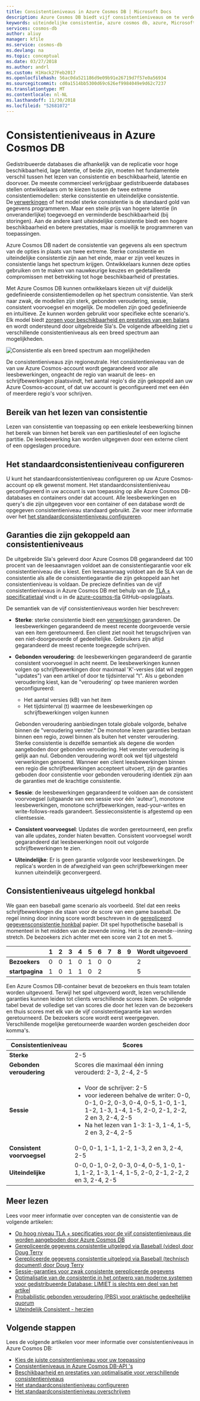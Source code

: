 ```yaml
---
title: Consistentieniveaus in Azure Cosmos DB | Microsoft Docs
description: Azure Cosmos DB biedt vijf consistentieniveaus om te verdelen over uiteindelijke consistentie, beschikbaarheid en latentie-en nadelen.
keywords: uiteindelijke consistentie, azure cosmos db, azure, Microsoft azure
services: cosmos-db
author: aliuy
manager: kfile
ms.service: cosmos-db
ms.devlang: na
ms.topic: conceptual
ms.date: 03/27/2018
ms.author: andrl
ms.custom: H1Hack27Feb2017
ms.openlocfilehash: 56ac0da521186d9e09b91e26719d7f57e0a56934
ms.sourcegitcommit: cd0a1514bb5300d69c626ef9984049e9d62c7237
ms.translationtype: MT
ms.contentlocale: nl-NL
ms.lasthandoff: 11/30/2018
ms.locfileid: "52681072"
---
```

# <a name="consistency-levels-in-azure-cosmos-db"></a>Consistentieniveaus in Azure Cosmos DB

Gedistribueerde databases die afhankelijk van de replicatie voor hoge beschikbaarheid, lage latentie, of beide zijn, moeten het fundamentele verschil tussen het lezen van consistentie en beschikbaarheid, latentie en doorvoer. De meeste commercieel verkrijgbaar gedistribueerde databases stellen ontwikkelaars om te kiezen tussen de twee extreme consistentiemodellen: sterke consistentie en uiteindelijke consistentie. De [verwerkingen](http://cs.brown.edu/~mph/HerlihyW90/p463-herlihy.pdf) of het model sterke consistentie is de standaard gold van gegevens programmeren. Maar een steile prijs van hogere latentie (in onveranderlijke) toegevoegd en verminderde beschikbaarheid (bij storingen). Aan de andere kant uiteindelijke consistentie biedt een hogere beschikbaarheid en betere prestaties, maar is moeilijk te programmeren van toepassingen. 

Azure Cosmos DB nadert de consistentie van gegevens als een spectrum van de opties in plaats van twee extreme. Sterke consistentie en uiteindelijke consistentie zijn aan het einde, maar er zijn veel keuzes in consistentie langs het spectrum krijgen. Ontwikkelaars kunnen deze opties gebruiken om te maken van nauwkeurige keuzes en gedetailleerde compromissen met betrekking tot hoge beschikbaarheid of prestaties. 

Met Azure Cosmos DB kunnen ontwikkelaars kiezen uit vijf duidelijk gedefinieerde consistentiemodellen op het spectrum consistentie. Van sterk naar zwak, de modellen zijn sterk, gebonden veroudering, sessie, consistent voorvoegsel en mogelijk. De modellen zijn goed gedefinieerde en intuïtieve. Ze kunnen worden gebruikt voor specifieke echte scenario's. Elk model biedt [zorgen voor beschikbaarheid en prestaties van een balans](consistency-levels-tradeoffs.md) en wordt ondersteund door uitgebreide Sla's. De volgende afbeelding ziet u verschillende consistentieniveaus als een breed spectrum aan mogelijkheden.

![Consistentie als een breed spectrum aan mogelijkheden](./media/consistency-levels/five-consistency-levels.png)

De consistentieniveaus zijn regioneutrale. Het consistentieniveau van de van uw Azure Cosmos-account wordt gegarandeerd voor alle leesbewerkingen, ongeacht de regio van waaruit de lees- en schrijfbewerkingen plaatsvindt, het aantal regio's die zijn gekoppeld aan uw Azure Cosmos-account, of dat uw account is geconfigureerd met een één of meerdere regio's voor schrijven.

## <a name="scope-of-the-read-consistency"></a>Bereik van het lezen van consistentie

Lezen van consistentie van toepassing op een enkele leesbewerking binnen het bereik van binnen het bereik van een partitiesleutel of een logische partitie. De leesbewerking kan worden uitgegeven door een externe client of een opgeslagen procedure.

## <a name="configure-the-default-consistency-level"></a>Het standaardconsistentieniveau configureren

U kunt het standaardconsistentieniveau configureren op uw Azure Cosmos-account op elk gewenst moment. Het standaardconsistentieniveau geconfigureerd in uw account is van toepassing op alle Azure Cosmos DB-databases en containers onder dat account. Alle leesbewerkingen en query's die zijn uitgegeven voor een container of een database wordt de opgegeven consistentieniveau standaard gebruikt. Zie voor meer informatie over het [het standaardconsistentieniveau configureren](how-to-manage-consistency.md#configure-the-default-consistency-level).

## <a name="guarantees-associated-with-consistency-levels"></a>Garanties die zijn gekoppeld aan consistentieniveaus

De uitgebreide Sla's geleverd door Azure Cosmos DB gegarandeerd dat 100 procent van de leesaanvragen voldoet aan de consistentiegarantie voor elk consistentieniveau die u kiest. Een leesaanvraag voldoet aan de SLA van de consistentie als alle de consistentiegarantie die zijn gekoppeld aan het consistentieniveau is voldaan. De precieze definities van de vijf consistentieniveaus in Azure Cosmos DB met behulp van de [TLA + specificatietaal](http://lamport.azurewebsites.net/tla/tla.html) vindt u in de [azure-cosmos-tla](https://github.com/Azure/azure-cosmos-tla) GitHub-opslagplaats. 

De semantiek van de vijf consistentieniveaus worden hier beschreven:

- **Sterke**: sterke consistentie biedt een [verwerkingen](https://aphyr.com/posts/313-strong-consistency-models) garanderen. De leesbewerkingen gegarandeerd de meest recente doorgevoerde versie van een item geretourneerd. Een client ziet nooit het terugschrijven van een niet-doorgevoerde of gedeeltelijke. Gebruikers zijn altijd gegarandeerd de meest recente toegezegde schrijven.

- **Gebonden veroudering**: de leesbewerkingen gegarandeerd de garantie consistent voorvoegsel in acht neemt. De leesbewerkingen kunnen volgen op schrijfbewerkingen door maximaal 'K'-versies (dat wil zeggen "updates") van een artikel of door te tijdsinterval "t". Als u gebonden veroudering kiest, kan de "veroudering' op twee manieren worden geconfigureerd: 

  * Het aantal versies (kB) van het item
  * Het tijdsinterval (t) waarmee de leesbewerkingen op schrijfbewerkingen volgen kunnen 

  Gebonden veroudering aanbiedingen totale globale volgorde, behalve binnen de "veroudering venster." De monotone lezen garanties bestaan binnen een regio, zowel binnen als buiten het venster veroudering. Sterke consistentie is dezelfde semantiek als degene die worden aangeboden door gebonden veroudering. Het venster veroudering is gelijk aan nul. Gebonden veroudering wordt ook wel tijd uitgesteld verwerkingen genoemd. Wanneer een client leesbewerkingen binnen een regio die schrijfbewerkingen accepteert uitvoert, zijn de garanties geboden door consistentie voor gebonden veroudering identiek zijn aan de garanties met de krachtige consistentie.

- **Sessie**: de leesbewerkingen gegarandeerd te voldoen aan de consistent voorvoegsel (uitgaande van een sessie voor één 'auteur'), monotone leesbewerkingen, monotone schrijfbewerkingen, read-your-writes en write-follows-reads garandeert. Sessieconsistentie is afgestemd op een clientsessie.

- **Consistent voorvoegsel**: Updates die worden geretourneerd, een prefix van alle updates, zonder hiaten bevatten. Consistent voorvoegsel wordt gegarandeerd dat leesbewerkingen nooit out volgorde schrijfbewerkingen te zien.

- **Uiteindelijke**: Er is geen garantie volgorde voor leesbewerkingen. De replica's worden in de afwezigheid van geen schrijfbewerkingen meer kunnen uiteindelijk geconvergeerd.

## <a name="consistency-levels-explained-through-baseball"></a>Consistentieniveaus uitgelegd honkbal

We gaan een baseball game scenario als voorbeeld. Stel dat een reeks schrijfbewerkingen die staan voor de score van een game baseball. De regel inning door inning score wordt beschreven in de [gerepliceerd gegevensconsistentie honkbal](https://www.microsoft.com/en-us/research/wp-content/uploads/2011/10/ConsistencyAndBaseballReport.pdf) papier. Dit spel hypothetische baseball is momenteel in het midden van de zevende inning. Het is de zevende--inning stretch. De bezoekers zich achter met een score van 2 tot en met 5.

| | **1** | **2** | **3** | **4** | **5** | **6** | **7** | **8** | **9** | **Wordt uitgevoerd** |
| - | - | - | - | - | - | - | - | - | - | - |
| **Bezoekers** | 0 | 0 | 1 | 0 | 1 | 0 | 0 |  |  | 2 |
| **startpagina** | 1 | 0 | 1 | 1 | 0 | 2 |  |  |  | 5 |

Een Azure Cosmos DB-container bevat de bezoekers en thuis team totalen worden uitgevoerd. Terwijl het spel uitgevoerd wordt, lezen verschillende garanties kunnen leiden tot clients verschillende scores lezen. De volgende tabel bevat de volledige set van scores die door het lezen van de bezoekers en thuis scores met elk van de vijf consistentiegarantie kan worden geretourneerd. De bezoekers score wordt eerst weergegeven. Verschillende mogelijke geretourneerde waarden worden gescheiden door komma's.

| **Consistentieniveau** | **Scores** |
| - | - |
| **Sterke** | 2-5 |
| **Gebonden veroudering** | Scores die maximaal één inning verouderd: 2-3, 2-4, 2-5 |
| **Sessie** | <ul><li>Voor de schrijver: 2-5</li><li> voor iedereen behalve de writer: 0-0, 0-1, 0-2, 0-3, 0-4, 0-5, 1-0, 1-1, 1-2, 1-3, 1-4, 1-5, 2-0, 2-1, 2-2, 2 en 3, 2-4, 2-5</li><li>Na het lezen van 1-3: 1-3, 1-4, 1-5, 2 en 3, 2-4, 2-5</li> |
| **Consistent voorvoegsel** | 0-0, 0-1, 1-1, 1-2, 1-3, 2 en 3, 2-4, 2-5 |
| **Uiteindelijke** | 0-0, 0-1, 0-2, 0-3, 0-4, 0-5, 1-0, 1-1, 1-2, 1-3, 1-4, 1-5, 2-0, 2-1, 2-2, 2 en 3, 2-4, 2-5 |

## <a name="additional-reading"></a>Meer lezen

Lees voor meer informatie over concepten van de consistentie van de volgende artikelen:

- [Op hoog niveau TLA + specificaties voor de vijf consistentieniveaus die worden aangeboden door Azure Cosmos DB](https://github.com/Azure/azure-cosmos-tla)
- [Gerepliceerde gegevens consistentie uitgelegd via Baseball (video) door Doug Terry](https://www.youtube.com/watch?v=gluIh8zd26I)
- [Gerepliceerde gegevens consistentie uitgelegd via Baseball (technisch document) door Doug Terry](https://www.microsoft.com/en-us/research/publication/replicated-data-consistency-explained-through-baseball/?from=http%3A%2F%2Fresearch.microsoft.com%2Fpubs%2F157411%2Fconsistencyandbaseballreport.pdf)
- [Sessie-garanties voor zwak consistente gerepliceerde gegevens](https://dl.acm.org/citation.cfm?id=383631)
- [Optimalisatie van de consistentie in het ontwerp van moderne systemen voor gedistribueerde Database: LIMIET is slechts een deel van het artikel](https://www.computer.org/web/csdl/index/-/csdl/mags/co/2012/02/mco2012020037-abs.html)
- [Probabilistic gebonden veroudering (PBS) voor praktische gedeeltelijke quorum](http://vldb.org/pvldb/vol5/p776_peterbailis_vldb2012.pdf)
- [Uiteindelijk Consistent - herzien](https://www.allthingsdistributed.com/2008/12/eventually_consistent.html)

## <a name="next-steps"></a>Volgende stappen

Lees de volgende artikelen voor meer informatie over consistentieniveaus in Azure Cosmos DB:

* [Kies de juiste consistentieniveau voor uw toepassing](consistency-levels-choosing.md)
* [Consistentieniveaus in Azure Cosmos DB-API 's](consistency-levels-across-apis.md)
* [Beschikbaarheid en prestaties van optimalisatie voor verschillende consistentieniveaus](consistency-levels-tradeoffs.md)
* [Het standaardconsistentieniveau configureren](how-to-manage-consistency.md#configure-the-default-consistency-level)
* [Het standaardconsistentieniveau overschrijven](how-to-manage-consistency.md#override-the-default-consistency-level)

